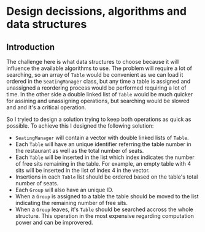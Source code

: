 # Design decissions, algorithms and data structures

## Introduction

The challenge here is what data structures to choose because it will influence the available algorithms to use. The problem will require a lot of searching, so an array of `Table` would be convenient as we can load it ordered in the `SeatingManager` class, but any time a table is assigned and unassigned a reordering process would be performed requiring a lot of time. In the other side a double linked list of `Table` would be much quicker for assining and unassigning operations, but searching would be slowed and and it's a critical operation.

So I tryied to design a solution trying to keep both operations as quick as possible. To achieve this I designed the following solution:
- `SeatingManager` will contain a vector with double linked lists of `Table`.
- Each `Table` will have an unique identifier referring the table number in the restaurant as well as the total number of seats.
- Each `Table` will be inserted in the list which index indicates the number of free sits remaining in the table. For example, an empty table with 4 sits will be inserted in the list of index 4 in the vector.
- Insertions in each `Table` list should be ordered based on the table's total number of seats.
- Each `Group` will also have an unique ID. 
- When a `Group` is assigned to a table the table should be moved to the list indicating the remaining number of free sits.
- When a `Group` leaves, it's `Table`  should be searched accross the whole structure. This operation in the most expensive regarding computation power and can be improvered.

